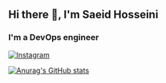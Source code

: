 ## Hi there 👋, I'm Saeid Hosseini
### I'm a DevOps engineer
[![Instagram](https://img.shields.io/badge/instagram-%23E4405F.svg?style=for-the-badge&logo=Instagram&logoColor=white)](https://www.instagram.com/saeedhosseini21)

[![Anurag's GitHub stats](https://github-readme-stats.vercel.app/api?username=saeedhosseini21&include_all_commits=true&theme=merko)](https://github.com/anuraghazra/github-readme-stats)


